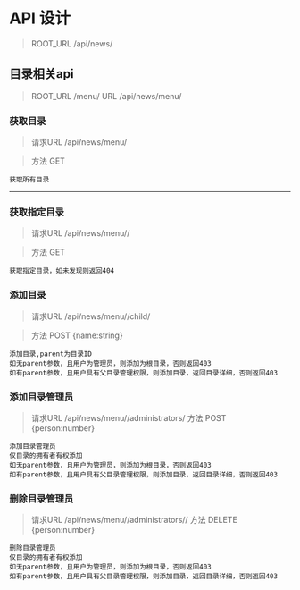 # API 设计
> ROOT_URL /api/news/
## 目录相关api
>ROOT_URL /menu/
>URL /api/news/menu/
### 获取目录
>请求URL /api/news/menu/

>方法 GET

    获取所有目录
---
### 获取指定目录
>请求URL /api/news/menu/<id>/

>方法 GET

    获取指定目录，如未发现则返回404

### 添加目录
>请求URL /api/news/menu/<id>/child/

>方法 POST {name:string}

    添加目录,parent为目录ID
    如无parent参数，且用户为管理员，则添加为根目录，否则返回403
    如有parent参数，且用户具有父目录管理权限，则添加目录，返回目录详细，否则返回403
    
### 添加目录管理员
>请求URL /api/news/menu/<id>/administrators/
>方法 POST {person:number}

    添加目录管理员
    仅目录的拥有者有权添加
    如无parent参数，且用户为管理员，则添加为根目录，否则返回403
    如有parent参数，且用户具有父目录管理权限，则添加目录，返回目录详细，否则返回403
    
### 删除目录管理员
>请求URL /api/news/menu/<id>/administrators/<id>/
>方法 DELETE {person:number}

    删除目录管理员
    仅目录的拥有者有权添加
    如无parent参数，且用户为管理员，则添加为根目录，否则返回403
    如有parent参数，且用户具有父目录管理权限，则添加目录，返回目录详细，否则返回403
